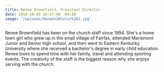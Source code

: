 ```yaml
---
title: Renee Brownfield, Preschool Director
date: 2018-10-05 16:47:00 -04:00
image: "/uploads/Renee%20Color%202.jpg"
---
```


 Renee Brownfield has been on the church staff since 1994. She's a home town girl who grew up in the small village of Fairfax, attended Mariemont Junior and Senior high school, and then went to Eastern Kentucky University where she received a bachelor's degree in early child education.
     Renee loves to spend time with her family, travel and attending sporting events. The creativity of the staff is the biggest reason why she enjoys serving with the church.